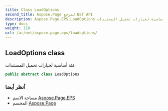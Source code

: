 ```yaml
---
title: Class LoadOptions
second_title: Aspose.Page لمرجع NET API
description: Aspose.Page.EPS.LoadOptions فصل. فئة أساسية لخيارات تحميل المستندات.
type: docs
weight: 110
url: /ar/net/aspose.page.eps/loadoptions/
---
```

## LoadOptions class

فئة أساسية لخيارات تحميل المستندات.

```csharp
public abstract class LoadOptions
```

### أنظر أيضا

* مساحة الاسم [Aspose.Page.EPS](../../aspose.page.eps/)
* المجسم [Aspose.Page](../../)


